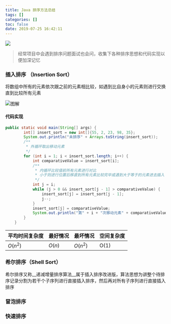 ```yaml
---
title: Java 排序方法总结
tags: []
categories: []
toc: false
date: 2019-07-25 16:42:11
---
```


![](/images/sort-algorithms.png)

> 经常项目中会遇到排序问题面试也会问，收集下各种排序思想和代码实现以便加深记忆



### 插入排序 （Insertion Sort）
将数组中所有的元素依次跟之前的元素相比较，如遇到比自身小的元素则进行交换直到比较所有元素

![图解](/images/insert-sort.gif)

#### 代码实现
``` java
public static void main(String[] args) {
        int[] insert_sort = new int[]{55, 2, 23, 98, 35};
        System.out.println("未排序" + Arrays.toString(insert_sort));
        /**
         * 外循环取出移动元素
         */
        for (int i = 1; i < insert_sort.length; i++) {
            int comparativeValue = insert_sort[i];
            /**
             * 内循环比较值前所有元素进行对比
             * 小于则进行位置后移直到所有元素比较完毕或遇到大于等于的元素进去插入
             */
            int j = i;
            while (j > 0 && insert_sort[j - 1] > comparativeValue) {
                insert_sort[j] = insert_sort[j - 1];
                j--;
            }
            insert_sort[j] = comparativeValue;
            System.out.println("第" + i + "次移动元素" + comparativeValue + "后" + Arrays.toString(insert_sort));
        }
    }
```

|平均时间复杂度|最好情况|最坏情况|空间复杂度|
|-|-|-|-|
|$O(n^2)$|$O(n)$|$O(n^2)$|O(1)|

### 希尔排序（Shell Sort）

希尔排序又称__递减增量排序算法__属于插入排序改进版，算法思想为讲整个待排序记录分割为若干个子序列进行直接插入排序，然后再对所有子序列进行直接插入排序



### 冒泡排序

### 快速排序